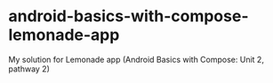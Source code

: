 # android-basics-with-compose-lemonade-app
My solution for Lemonade app (Android Basics with Compose: Unit 2, pathway 2)
